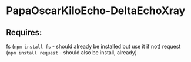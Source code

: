 # PapaOscarKiloEcho-DeltaEchoXray

## Requires:
fs (`npm install fs` - should already be installed but use it if not)
request (`npm install request` - should also be install, already)

